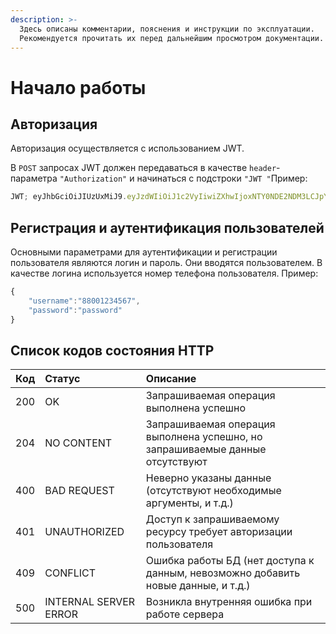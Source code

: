 ```yaml
---
description: >-
  Здесь описаны комментарии, пояснения и инструкции по эксплуатации.
  Рекомендуется прочитать их перед дальнейшим просмотром документации.
---
```


# Начало работы

## Авторизация

Авторизация осуществляется с использованием JWT.

В `POST` запросах JWT должен передаваться в качестве `header`-параметра `"Authorization"` и начинаться с подстроки `"JWT "`Пример:

```javascript
JWT; eyJhbGciOiJIUzUxMiJ9.eyJzdWIiOiJ1c2VyIiwiZXhwIjoxNTY0NDE2NDM3LCJpYXQiOjE1NjQzOTg0Mzd9.qW30s-tJku4uJ_gUPWReqhtDWWehLk4e4HL3P2gk7xjxYrpXWsF1no21kkfCbcdSzP4s9UJ-9;T5Rsvqf8chteg
```

## Регистрация и аутентификация пользователей

Основными параметрами для аутентификации и регистрации пользователя являются логин и пароль. Они вводятся пользователем. В качестве логина используется номер телефона пользователя. Пример:

```javascript
{
    "username":"88001234567", 
    "password":"password"
}
```

## Список кодов состояния HTTP

| Код | Статус | Описание |
| :--- | :--- | :--- |
| 200 | OK | Запрашиваемая операция выполнена успешно |
| 204 | NO CONTENT | Запрашиваемая операция выполнена успешно, но запрашиваемые данные отсутствуют |
| 400 | BAD REQUEST | Неверно указаны данные \(отсутствуют необходимые аргументы, и т.д.\) |
| 401 | UNAUTHORIZED | Доступ к запрашиваемому ресурсу требует авторизации пользователя |
| 409 | CONFLICT | Ошибка работы БД \(нет доступа к данным, невозможно добавить новые данные, и т.д.\) |
| 500 | INTERNAL SERVER ERROR | Возникла внутренняя ошибка при работе сервера |

